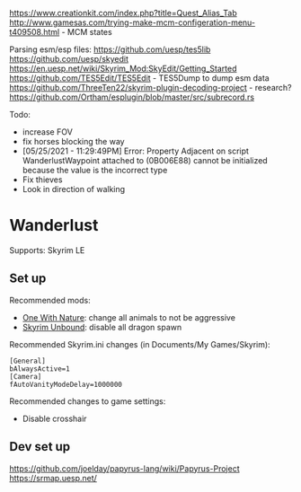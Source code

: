 https://www.creationkit.com/index.php?title=Quest_Alias_Tab
http://www.gamesas.com/trying-make-mcm-configeration-menu-t409508.html - MCM states

Parsing esm/esp files:
https://github.com/uesp/tes5lib
https://github.com/uesp/skyedit
https://en.uesp.net/wiki/Skyrim_Mod:SkyEdit/Getting_Started
https://github.com/TES5Edit/TES5Edit - TES5Dump to dump esm data
https://github.com/ThreeTen22/skyrim-plugin-decoding-project - research?
https://github.com/Ortham/esplugin/blob/master/src/subrecord.rs

Todo:
- increase FOV
- fix horses blocking the way
- [05/25/2021 - 11:29:49PM] Error: Property Adjacent on script WanderlustWaypoint attached to  (0B006E88) cannot be initialized because the value is the incorrect type
- Fix thieves
- Look in direction of walking

# Wanderlust
Supports: Skyrim LE

## Set up

Recommended mods:
- [One With Nature](https://www.nexusmods.com/skyrim/mods/54090): change all animals to not be aggressive
- [Skyrim Unbound](https://www.nexusmods.com/skyrim/mods/71465/): disable all dragon spawn

Recommended Skyrim.ini changes (in Documents/My Games/Skyrim):
```
[General]
bAlwaysActive=1
[Camera]
fAutoVanityModeDelay=1000000
```

Recommended changes to game settings:
- Disable crosshair

## Dev set up

https://github.com/joelday/papyrus-lang/wiki/Papyrus-Project
https://srmap.uesp.net/
